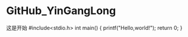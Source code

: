 # GitHub_YinGangLong
这是开始
#include<stdio.h>
int main()
{
    printf("Hello,world!");
    return 0;
}
